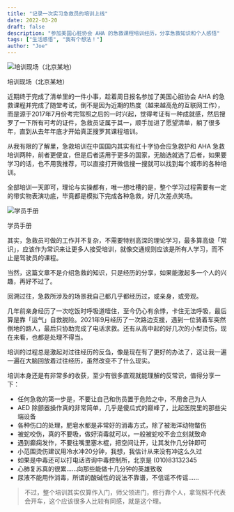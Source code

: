 ```yaml
---
title: "记录一次实习急救员的培训上线"
date: 2022-03-20
draft: false
description: "参加美国心脏协会 AHA 的急救课程培训经历，分享急救知识和个人感悟"
tags: ["生活感悟", "我有个想法！"]
author: "Joe"
---
```


![培训现场（北京某地）](/images/posts/first-aid-training-experience/training-site.webp)

培训现场（北京某地）

近期终于完成了清单里的一件小事，趁着周日报名参加了美国心脏协会 AHA 的急救课程并完成了随堂考试，倒不是因为近期的热度（越来越高危的互联网工作），而是源于2017年7月份考完驾照之后的一时兴起，觉得考证有一种成就感，然后搜罗了一下所有可考的证件，急救员证属于其一，顺手加进了愿望清单，躺了很多年，直到从去年年底才开始真正搜罗其课程培训。

从我有限的了解里，急救培训在中国国内其实有红十字协会应急救护和 AHA 急救培训两种，前者更便宜，但是后者适用于更多的国家，无脑选就选了后者，如果要学习的话，也不用我推荐，可以直接打开微信搜一搜就可以找到每个城市的各种培训。

全部培训一天即可，理论与实操都有，唯一想吐槽的是，整个学习过程需要有一定的带实物表演功底，毕竟都是模拟下完成各种急救，好几次差点笑场。

![学员手册](/images/posts/first-aid-training-experience/student-manual.webp)

学员手册

其实，急救员可做的工作并不复杂，不需要特别高深的理论学习，最多算高级「常识」，应该作为常识来让更多人接受培训，就像交通规则应该是所有人学习，而不止是驾驶员的课程。

当然，这篇文章不是介绍急救的知识，只是经历的分享，如果能激起多一个人的兴趣，再好不过了。

回溯过往，急救所涉及的场景我自己都几乎都经历过，或亲身，或旁观。

几年前亲身经历了一次吃饭时呼吸道噎住，至今仍心有余悸，卡住无法呼吸，最后算是靠「运气」自救脱险。2021年9月经历了一次路边支援，遇到一位骑着车突然倒地的路人，最后只协助完成了电话求救。还有从高中起的好几次的小型烫伤，现在来看，也都是处理不得当。

培训的过程总是激起对过往经历的反刍，像是现在有了更好的办法了，这让我一遍一遍在大脑回放着过往经历，虽然改变不了什么现实。

培训本身还是有非常多的收获，至少有很多直观就能理解的反常识，值得分享一下：

- 任何急救的第一步是，不要让自己和伤员置于危险之中，不用舍己为人
- AED 除颤器操作真的非常简单，几乎是傻瓜式的巅峰了，比起医院里的那些尖端设备
- 各种伤口的处理，肥皂水都是非常好的消毒方式，除了被海洋动物螫伤
- 被蛇咬伤，真的不要吸，做好消毒就可以，一般被蛇咬不会立刻就致命
- 遇到癫痫发作，不要往嘴里塞木棍，把空间让开，让其发作几分钟即可
- 小范围烫伤建议用冷水冲20分钟，我想，我估计从来没有冲这么久过
- 如果是中毒还可以打电话咨询中毒控制所，北京是 (010)83132345
- 心肺复苏真的很累……向那些能做十几分钟的英雄致敬
- 尿液不能用作消毒，所谓的酸碱性的说法不靠谱，不信谣不传谣……

> 不过，整个培训其实仅算作入门，师父领进门，修行靠个人，拿驾照不代表会开车，这个应该很多人比较有同感，就是这个理。 